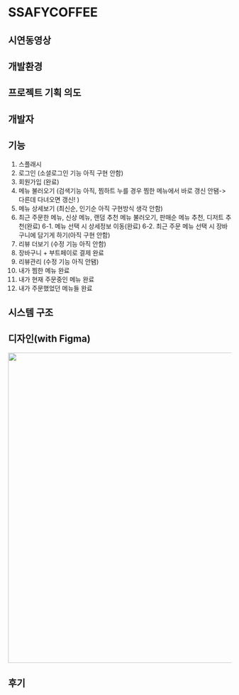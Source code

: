 # SSAFYCOFFEE

## 시연동영상

## 개발환경

## 프로젝트 기획 의도

## 개발자

## 기능
 1. 스플래시
 2. 로그인 (소셜로그인 기능 아직 구현 안함)
 3. 회원가입 (완료)
 4. 메뉴 불러오기 (검색기능 아직, 찜하트 누를 경우 찜한 메뉴에서 바로 갱신 안됌-> 다른데 다녀오면 갱신! )
 5. 메뉴 상세보기 (최신순, 인기순 아직 구현방식 생각 안함)
 6. 최근 주문한 메뉴, 신상 메뉴, 랜덤 추천 메뉴 불러오기, 판매순 메뉴 추천, 디저트 추천(완료)
 6-1. 메뉴 선택 시 상세정보 이동(완료)
 6-2. 최근 주문 메뉴 선택 시 장바구니에 담기게 하기(아직 구현 안함)
 7. 리뷰 더보기 (수정 기능 아직 안함)
 8. 장바구니 + 부트페이로 결제 완료
 9. 리뷰관리 (수정 기능 아직 안됌)
 10. 내가 찜한 메뉴 완료
 11. 내가 현재 주문중인 메뉴 완료
 12. 내가 주문했었던 메뉴들 완료

## 시스템 구조

## 디자인(with Figma)
<img src="https://user-images.githubusercontent.com/40493508/172805909-5b688508-12fc-49a1-b408-0e335a9fbc4d.png" width="1000" height="700">

## 후기
